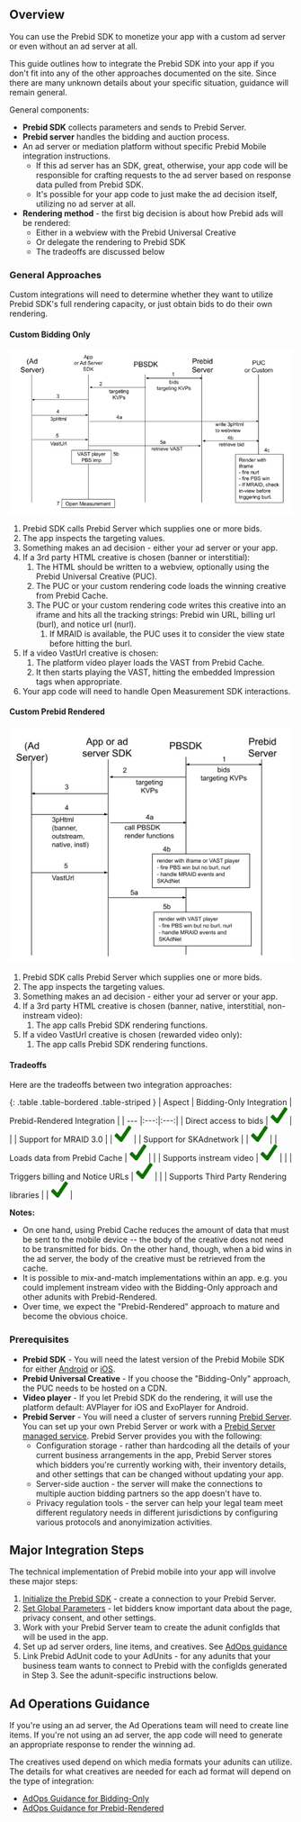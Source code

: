 ## Overview

You can use the Prebid SDK to monetize your app with a custom ad server or even without an ad server at all. 

This guide outlines how to integrate the Prebid SDK into your app if you don't fit into any of the other approaches documented on the site. Since there are
many unknown details about your specific situation, guidance will
remain general.

General components:

- **Prebid SDK** collects parameters and sends to Prebid Server.
- **Prebid server** handles the bidding and auction process.
- An ad server or mediation platform without specific Prebid Mobile integration instructions.
    - If this ad server has an SDK, great, otherwise, your app code will be responsible for crafting requests to the ad server based on response data pulled from Prebid SDK.
    - It's possible for your app code to just make the ad decision itself, utilizing no ad server at all.
- **Rendering method** - the first big decision is about how Prebid ads will be rendered:
    - Either in a webview with the Prebid Universal Creative
    - Or delegate the rendering to Prebid SDK
    - The tradeoffs are discussed below

### General Approaches

Custom integrations will need to determine whether they want to utilize Prebid SDK's full rendering capacity, or just obtain bids to do their own rendering.

#### Custom Bidding Only

![Custom Bidding Only Integration Details](/assets/images/prebid-mobile/mobile-details-custom-bidding-only.png)

1. Prebid SDK calls Prebid Server which supplies one or more bids.
1. The app inspects the targeting values.
1. Something makes an ad decision - either your ad server or your app.
1. If a 3rd party HTML creative is chosen (banner or interstitial):
    1. The HTML should be written to a webview, optionally using the Prebid Universal Creative (PUC).
    1. The PUC or your custom rendering code loads the winning creative from Prebid Cache.
    1. The PUC or your custom rendering code  writes this creative into an iframe and hits all the tracking strings: Prebid win URL, billing url (burl), and notice url (nurl).
        1. If MRAID is available, the PUC uses it to consider the view state before hitting the burl.
1. If a video VastUrl creative is chosen:
    1. The platform video player loads the VAST from Prebid Cache.
    1. It then starts playing the VAST, hitting the embedded Impression tags when appropriate.
1. Your app code will need to handle Open Measurement SDK interactions.

#### Custom Prebid Rendered

![Custom Prebid-Rendered Integration Details](/assets/images/prebid-mobile/mobile-details-custom-prebid-rendered.png)

1. Prebid SDK calls Prebid Server which supplies one or more bids.
1. The app inspects the targeting values.
1. Something makes an ad decision - either your ad server or your app.
1. If a 3rd party HTML creative is chosen (banner, native, interstitial, non-instream video):
    1. The app calls Prebid SDK rendering functions.
1. If a video VastUrl creative is chosen (rewarded video only):
    1. The app calls Prebid SDK rendering functions.

#### Tradeoffs

Here are the tradeoffs between two integration approaches:

{: .table .table-bordered .table-striped }
| Aspect | Bidding-Only Integration | Prebid-Rendered Integration |
| --- |:---:|:---:|
| Direct access to bids | <img alt="check" src="/assets/images/icons/icon-check-green.png" width="30"> | |
| Support for MRAID 3.0 | | <img alt="check" src="/assets/images/icons/icon-check-green.png" width="30"> |
| Support for SKAdnetwork | | <img alt="check" src="/assets/images/icons/icon-check-green.png" width="30"> |
| Loads data from Prebid Cache | <img alt="check" src="/assets/images/icons/icon-check-green.png" width="30"> | |
| Supports instream video | <img alt="check" src="/assets/images/icons/icon-check-green.png" width="30"> | |
| Triggers billing and Notice URLs | <img alt="check" src="/assets/images/icons/icon-check-green.png" width="30"> | |
| Supports Third Party Rendering libraries | | <img alt="check" src="/assets/images/icons/icon-check-green.png" width="30"> |

**Notes:**

- On one hand, using Prebid Cache reduces the amount of data that must be sent to the mobile device -- the body of the creative does not need to be transmitted for bids. On the other hand, though, when a bid wins in the ad server, the body of the creative must be retrieved from the cache.
- It is possible to mix-and-match implementations within an app. e.g. you could implement instream video with the Bidding-Only approach and other adunits with Prebid-Rendered.
- Over time, we expect the "Prebid-Rendered" approach to mature and become the obvious choice.

### Prerequisites

- **Prebid SDK** - You will need the latest version of the Prebid Mobile SDK for either [Android](/prebid-mobile/pbm-api/android/code-integration-android.html) or [iOS](/prebid-mobile/pbm-api/ios/code-integration-ios.html).
- **Prebid Universal Creative** - If you choose the "Bidding-Only" approach, the PUC needs to be hosted on a CDN.
- **Video player** - If you let Prebid SDK do the rendering, it will use the platform default: AVPlayer for iOS and ExoPlayer for Android.
- **Prebid Server** - You will need a cluster of servers running [Prebid Server](/prebid-server/use-cases/pbs-sdk.html). You can set up your own Prebid Server or work with a [Prebid Server managed service](https://prebid.org/managed-services/). Prebid Server provides you with the following:
  - Configuration storage - rather than hardcoding all the details of your current business arrangements in the app, Prebid Server stores which bidders you're currently working with, their inventory details, and other settings that can be changed without updating your app.
  - Server-side auction - the server will make the connections to multiple auction bidding partners so the app doesn't have to.
  - Privacy regulation tools - the server can help your legal team meet different regulatory needs in different jurisdictions by configuring various protocols and anonyimization activities.

## Major Integration Steps

The technical implementation of Prebid mobile into your app will involve these major steps:

1. [Initialize the Prebid SDK](/prebid-mobile/pbm-api/{{include.platform}}/code-integration-{{include.platform}}.html) - create a connection to your Prebid Server.
2. [Set Global Parameters](/prebid-mobile/pbm-api/{{include.platform}}/pbm-targeting-{{include.platform}}.html) - let bidders know important data about the page, privacy consent, and other settings.
3. Work with your Prebid Server team to create the adunit configIds that will be used in the app.
4. Set up ad server orders, line items, and creatives. See [AdOps guidance](#ad-operations-guidance)
5. Link Prebid AdUnit code to your AdUnits - for any adunits that your business team wants to connect to Prebid with the configIds generated in Step 3. See the adunit-specific instructions below.

## Ad Operations Guidance

If you're using an ad server, the Ad Operations team will need to create line items. If you're not using an ad server, the app code will need to generate an appropriate response to render the winning ad.

The creatives used depend on which media formats your adunits can utilize. The details for what creatives are needed for each ad format will depend on the type of integration:

- [AdOps Guidance for Bidding-Only](/prebid-mobile/pbm-api/{{include.platform}}/{{include.platform}}-sdk-integration-gam-original-api.html#ad-operations-guidance)
- [AdOps Guidance for Prebid-Rendered](/prebid-mobile/modules/rendering/{{include.platform}}-sdk-integration-gam.html#ad-operations-guidance)
